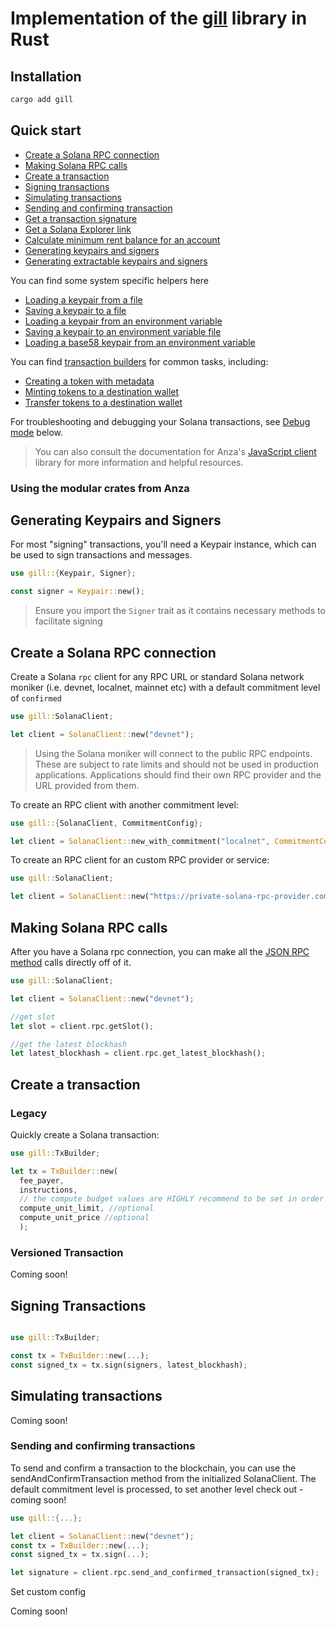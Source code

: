 # Implementation of the [gill](https://github.com/solana-foundation/gill/) library in Rust

## Installation

```bash
cargo add gill
```

## Quick start

<!-- > Find a collection of example code snippets using `gill` inside the
> [`/examples` directory](https://github.com/solana-foundation/gill/tree/master/examples), including
> [basic operations](https://github.com/solana-foundation/gill/tree/master/examples/get-started) and common
> [token operations](https://github.com/solana-foundation/gill/tree/master/examples/tokens). -->

- [Create a Solana RPC connection](#create-a-solana-rpc-connection)
- [Making Solana RPC calls](#making-solana-rpc-calls)
- [Create a transaction](#create-a-transaction)
- [Signing transactions](#signing-transactions)
- [Simulating transactions](#simulating-transactions)
- [Sending and confirming transaction](#sending-and-confirming-transactions)
- [Get a transaction signature](#get-the-signature-from-a-signed-transaction)
- [Get a Solana Explorer link](#get-a-solana-explorer-link-for-transactions-accounts-or-blocks)
- [Calculate minimum rent balance for an account](#calculate-minimum-rent-for-an-account)
- [Generating keypairs and signers](#generating-keypairs-and-signers)
- [Generating extractable keypairs and signers](#generating-extractable-keypairs-and-signers)

<!-- You can also find some [NodeJS specific helpers](#node-specific-imports) like: -->

You can find some system specific helpers here

- [Loading a keypair from a file](#loading-a-keypair-from-a-file)
- [Saving a keypair to a file](#saving-a-keypair-to-a-file)
- [Loading a keypair from an environment variable](#loading-a-keypair-from-an-environment-variable)
- [Saving a keypair to an environment variable file](#saving-a-keypair-to-an-environment-file)
- [Loading a base58 keypair from an environment variable](#loading-a-base58-keypair-from-an-environment-variable)

You can find [transaction builders](#transaction-builders) for common tasks, including:

- [Creating a token with metadata](#create-a-token-with-metadata)
- [Minting tokens to a destination wallet](#mint-tokens-to-a-destination-wallet)
- [Transfer tokens to a destination wallet](#transfer-tokens-to-a-destination-wallet)

For troubleshooting and debugging your Solana transactions, see [Debug mode](#debug-mode) below.

> You can also consult the documentation for Anza's [JavaScript client](https://github.com/anza-xyz/solana-web3.js)
> library for more information and helpful resources.

### Using the modular crates from Anza

## Generating Keypairs and Signers

For most "signing" transactions, you'll need a Keypair instance, which can be used to sign transactions and messages.

```rust
use gill::{Keypair, Signer};

const signer = Keypair::new();
```

> Ensure you import the `Signer` trait as it contains necessary methods to facilitate signing

## Create a Solana RPC connection

Create a Solana `rpc` client for any RPC URL or standard Solana network moniker (i.e. devnet, localnet, mainnet etc) with a default commitment level of `confirmed`

```rust
use gill::SolanaClient;

let client = SolanaClient::new("devnet");
```

> Using the Solana moniker will connect to the public RPC endpoints. These are subject to rate limits and should not be
> used in production applications. Applications should find their own RPC provider and the URL provided from them.

To create an RPC client with another commitment level:

```rust
use gill::{SolanaClient, CommitmentConfig};

let client = SolanaClient::new_with_commitment("localnet", CommitmentConfig::processed);
```

To create an RPC client for an custom RPC provider or service:

```rust
use gill::SolanaClient;

let client = SolanaClient::new("https://private-solana-rpc-provider.com");
```

## Making Solana RPC calls

After you have a Solana rpc connection, you can make all the [JSON RPC method](https://solana.com/docs/rpc) calls directly off of it.

```rust
use gill::SolanaClient;

let client = SolanaClient::new("devnet");

//get slot
let slot = client.rpc.getSlot();

//get the latest blockhash
let latest_blockhash = client.rpc.get_latest_blockhash();
```

## Create a transaction

### Legacy

Quickly create a Solana transaction:

```rust
use gill::TxBuilder;

let tx = TxBuilder::new(
  fee_payer,
  instructions,
  // the compute budget values are HIGHLY recommend to be set in order to maximize your transaction landing rate
  compute_unit_limit, //optional
  compute_unit_price //optional
  );
```

### Versioned Transaction

Coming soon!

## Signing Transactions

```rust

use gill::TxBuilder;

const tx = TxBuilder::new(...);
const signed_tx = tx.sign(signers, latest_blockhash);
```

## Simulating transactions

Coming soon!

### Sending and confirming transactions

To send and confirm a transaction to the blockchain, you can use the sendAndConfirmTransaction method from the initialized SolanaClient.
The default commitment level is processed, to set another level check out - coming soon!

```rust
use gill::{...};

let client = SolanaClient::new("devnet");
const tx = TxBuilder::new(...);
const signed_tx = tx.sign(...);

let signature = client.rpc.send_and_confirmed_transaction(signed_tx);
```

Set custom config

Coming soon!
